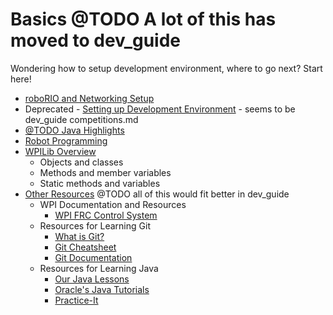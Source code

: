 # Basics @TODO A lot of this has moved to dev_guide
Wondering how to setup development environment, where to go next? Start here!

* [roboRIO and Networking Setup](./networking.md)
* Deprecated - [Setting up Development Environment](./dev_environment.md) - seems to be dev_guide competitions.md
* [@TODO Java Highlights](./java_basics.md)
* [Robot Programming](./robot_code.md)
* [WPILib Overview](./wpilib_overview.md)
  * Objects and classes
  * Methods and member variables
  * Static methods and variables
* [Other Resources](./resources.md) @TODO all of this would fit better in dev_guide
  * WPI Documentation and Resources
    * [WPI FRC Control System](http://wpilib.screenstepslive.com)
  * Resources for Learning Git
    * [What is Git?](https://guides.github.com/introduction/git-handbook/)
    * [Git Cheatsheet](https://services.github.com/on-demand/downloads/github-git-cheat-sheet.pdf)
    * [Git Documentation](https://git-scm.com/docs)
  * Resources for Learning Java
    * [Our Java Lessons](/java_lessons/README.md)
    * [Oracle's Java Tutorials](https://docs.oracle.com/javase/tutorial/java/nutsandbolts/index.html)
    * [Practice-It](https://practiceit.cs.washington.edu/)